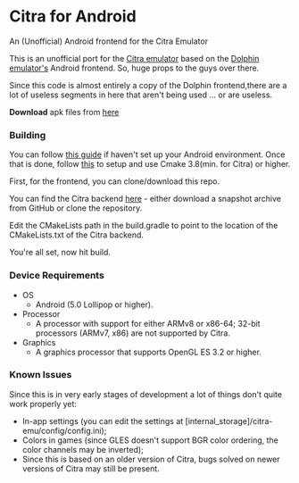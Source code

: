 # Citra for Android
An (Unofficial) Android frontend for the Citra Emulator

This is an unofficial port for the [Citra emulator](https://github.com/citra-emu) based on the [Dolphin emulator's](https://github.com/dolphin-emu) Android frontend.
So, huge props to the guys over there.

Since this code is almost entirely a copy of the Dolphin frontend,there are a lot of useless segments in here that aren't being used ... or are useless.

**Download** apk files from [here](https://github.com/SachinVin/citra_android/releases)

### Building
You can follow [this guide](https://github.com/dolphin-emu/dolphin/blob/master/AndroidSetup.md) if haven't set up your Android environment.
Once that is done, follow [this](https://developer.android.com/studio/projects/add-native-code#vanilla_cmake) to setup and use Cmake 3.8(min. for Citra) or higher.

First, for the frontend, you can clone/download this repo.

You can find the Citra backend [here](https://github.com/SachinVin/citra) - either download a snapshot archive from GitHub or clone the repository.

Edit the CMakeLists path in the build.gradle to point to the location of the CMakeLists.txt of the Citra backend.

You're all set, now hit build.

### Device Requirements
* OS
  * Android (5.0 Lollipop or higher).
* Processor
  * A processor with support for either ARMv8 or x86-64; 32-bit processors (ARMv7, x86) are not supported by Citra.
* Graphics
  * A graphics processor that supports OpenGL ES 3.2 or higher.
    
### Known Issues
Since this is in very early stages of development a lot of things don't quite work properly yet:
* In-app settings (you can edit the settings at [internal_storage]/citra-emu/config/config.ini);
* Colors in games (since GLES doesn't support BGR color ordering, the color channels may be inverted);
* Since this is based on an older version of Citra, bugs solved on newer versions of Citra may still be present.

